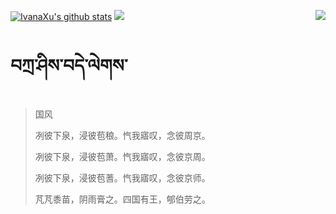 [![IvanaXu's github stats](https://github-readme-stats.vercel.app/api?username=IvanaXu&show_icons=true&theme=vue-dark)](https://github.com/anuraghazra/github-readme-stats)
<img align="right" src="https://github-readme-stats.vercel.app/api/top-langs/?username=IvanaXu&langs_count=7&theme=graywhite" />
<img src="https://github-readme-stats.vercel.app/api/wakatime?username=IvanaXu&layout=compact&langs_count=6&theme=vue-dark&&custom_title=Programming Times(Jul 29 2021-)" />
# བཀྲ་ཤིས་བདེ་ལེགས་
> 国风
> 
> 冽彼下泉，浸彼苞稂。忾我寤叹，念彼周京。
> 
> 冽彼下泉，浸彼苞萧。忾我寤叹，念彼京周。
> 
> 冽彼下泉，浸彼苞蓍。忾我寤叹，念彼京师。
> 
> 芃芃黍苗，阴雨膏之。四国有王，郇伯劳之。
>
